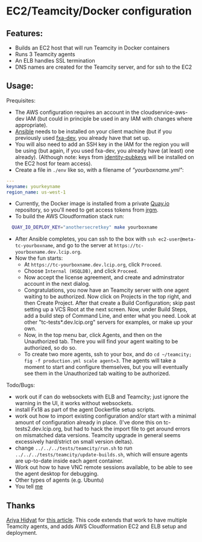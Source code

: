 # EC2/Teamcity/Docker configuration

## Features:

* Builds an EC2 host that will run Teamcity in Docker containers
* Runs 3 Teamcity agents
* An ELB handles SSL termination
* DNS names are created for the Teamcity server, and for ssh to the EC2

## Usage:

Prequisites:

* The AWS configuration requires an account in the cloudservice-aws-dev IAM (but could in principle be used in any IAM with changes where appropriate).
* [Ansible](http://www.ansible.com/) needs to be installed on your client machine (but if you previously used [fxa-dev](https://github.com/mozilla/fxa-dev), you already have that set up.
* You will also need to add an SSH key in the IAM for the region you will be using (but again, if you used fxa-dev, you already have (at least) one already). (Although note: keys from [identity-pubkeys](https://github.com/mozilla/identity-pubkeys) will be installed on the EC2 host for team access).
* Create a file in `./env` like so, with a filename of *"yourboxname.yml"*:
```yaml
---
keyname: yourkeyname
region_name: us-west-1
```
* Currently, the Docker image is installed from a private [Quay.io](https://quay.io/) repository, so you'll need to get access tokens from [jrgm](https://github.com/jrgm/).
* To build the AWS Cloudformation stack run:
```sh
  QUAY_IO_DEPLOY_KEY="anothersecretkey" make yourboxname
```
* After Ansible completes, you can ssh to the box with `ssh ec2-user@meta-tc-yourboxname`, and go to the server at `https://tc-yourboxname.dev.lcip.org`.
* Now the fun starts:
  * At `https://tc-yourboxname.dev.lcip.org`, click `Proceed`.
  * Choose `Internal (HSQLDB)`, and click `Proceed`.
  * Now accept the license agreement, and create and adminstrator account in the next dialog.
  * Congratulations, you now have an Teamcity server with one agent waiting to be authorized. Now click on Projects in the top right, and then Create Project. After that create a Build Configuration; skip past setting up a VCS Root at the next screen. Now, under Build Steps, add a build step of Command Line, and enter what you need. Look at other "tc-tests*.dev.lcip.org" servers for examples, or make up your own.
  * Now, in the top menu bar, click Agents, and then on the Unauthorized tab. There you will find your agent waiting to be authorized, so do so.
  * To create two more agents, ssh to your box, and do `cd ~/teamcity; fig -f production.yml scale agent=3`. The agents will take a moment to start and configure themselves, but you will eventually see them in the Unauthorized tab waiting to be authorized.

Todo/Bugs:
* work out if can do websockets with ELB and Teamcity; just ignore the warning in the UI, it works without websockets.
* install Fx18 as part of the agent Dockerfile setup scripts.
* work out how to import existing configuration and/or start with a minimal amount of configuration already in place. (I've done this on tc-tests2.dev.lcip.org, but had to hack the import file to get around errors on mismatched data versions. Teamcity upgrade in general seems excessively hard/strict on small version deltas).
* change `../../../tests/teamcity/run.sh` to run `../../../tests/teamcity/update-builds.sh`, which will ensure agents are up-to-date inside each agent container.
* Work out how to have VNC remote sessions available, to be able to see the agent desktop for debugging.
* Other types of agents (e.g. Ubuntu)
* You tell [me](https://github.com/jrgm)

## Thanks

[Ariya Hidyat](http://ariya.ofilabs.com/about) for [this article](http://ariya.ofilabs.com/2015/03/continuous-integration-for-node-js-projects-with-teamcity.html). This code extends that work to have multiple Teamcity agents, and adds AWS Cloudformation EC2 and ELB setup and deployment.

